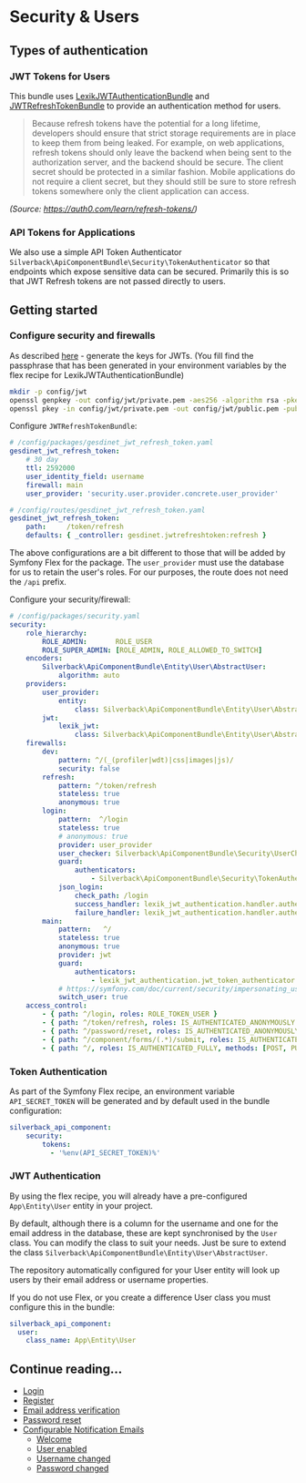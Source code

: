 # Security & Users

## Types of authentication
### JWT Tokens for Users
This bundle uses [LexikJWTAuthenticationBundle](https://github.com/lexik/LexikJWTAuthenticationBundle) and [JWTRefreshTokenBundle](https://github.com/markitosgv/JWTRefreshTokenBundle) to provide an authentication method for users.

>Because refresh tokens have the potential for a long lifetime, developers should ensure that strict storage requirements are in place to keep them from being leaked. For example, on web applications, refresh tokens should only leave the backend when being sent to the authorization server, and the backend should be secure. The client secret should be protected in a similar fashion. Mobile applications do not require a client secret, but they should still be sure to store refresh tokens somewhere only the client application can access.

_(Source: https://auth0.com/learn/refresh-tokens/)_

### API Tokens for Applications
We also use a simple API Token Authenticator `Silverback\ApiComponentBundle\Security\TokenAuthenticator` so that endpoints which expose sensitive data can be secured. Primarily this is so that JWT Refresh tokens are not passed directly to users.

## Getting started

### Configure security and firewalls
As described [here](https://github.com/lexik/LexikJWTAuthenticationBundle/blob/master/Resources/doc/index.md#getting-started) - generate the keys for JWTs. (You fill find the passphrase that has been generated in your environment variables by the flex recipe for LexikJWTAuthenticationBundle)
```bash
mkdir -p config/jwt
openssl genpkey -out config/jwt/private.pem -aes256 -algorithm rsa -pkeyopt rsa_keygen_bits:4096
openssl pkey -in config/jwt/private.pem -out config/jwt/public.pem -pubout
```

Configure `JWTRefreshTokenBundle`:
```yaml
# /config/packages/gesdinet_jwt_refresh_token.yaml
gesdinet_jwt_refresh_token:
    # 30 day
    ttl: 2592000
    user_identity_field: username
    firewall: main
    user_provider: 'security.user.provider.concrete.user_provider'
```
```yaml
# /config/routes/gesdinet_jwt_refresh_token.yaml
gesdinet_jwt_refresh_token:
    path:     /token/refresh
    defaults: { _controller: gesdinet.jwtrefreshtoken:refresh }
```
The above configurations are a bit different to those that will be added by Symfony Flex for the package. The `user_provider` must use the database for us to retain the user's roles. For our purposes, the route does not need the `/api` prefix.

Configure your security/firewall:
```yaml
# /config/packages/security.yaml
security:
    role_hierarchy:
        ROLE_ADMIN:       ROLE_USER
        ROLE_SUPER_ADMIN: [ROLE_ADMIN, ROLE_ALLOWED_TO_SWITCH]
    encoders:
        Silverback\ApiComponentBundle\Entity\User\AbstractUser:
            algorithm: auto
    providers:
        user_provider:
            entity:
                class: Silverback\ApiComponentBundle\Entity\User\AbstractUser
        jwt:
            lexik_jwt:
                class: Silverback\ApiComponentBundle\Entity\User\AbstractUser
    firewalls:
        dev:
            pattern: ^/(_(profiler|wdt)|css|images|js)/
            security: false
        refresh:
            pattern: ^/token/refresh
            stateless: true
            anonymous: true
        login:
            pattern:  ^/login
            stateless: true
            # anonymous: true
            provider: user_provider
            user_checker: Silverback\ApiComponentBundle\Security\UserChecker
            guard:
                authenticators:
                    - Silverback\ApiComponentBundle\Security\TokenAuthenticator
            json_login:
                check_path: /login
                success_handler: lexik_jwt_authentication.handler.authentication_success
                failure_handler: lexik_jwt_authentication.handler.authentication_failure
        main:
            pattern:   ^/
            stateless: true
            anonymous: true
            provider: jwt
            guard:
                authenticators:
                    - lexik_jwt_authentication.jwt_token_authenticator
            # https://symfony.com/doc/current/security/impersonating_user.html
            switch_user: true
    access_control:
        - { path: ^/login, roles: ROLE_TOKEN_USER }
        - { path: ^/token/refresh, roles: IS_AUTHENTICATED_ANONYMOUSLY }
        - { path: ^/password/reset, roles: IS_AUTHENTICATED_ANONYMOUSLY, methods: [POST] }
        - { path: ^/component/forms/(.*)/submit, roles: IS_AUTHENTICATED_ANONYMOUSLY, methods: [POST, PATCH] }
        - { path: ^/, roles: IS_AUTHENTICATED_FULLY, methods: [POST, PUT, PATCH, DELETE] }
```

### Token Authentication
As part of the Symfony Flex recipe, an environment variable `API_SECRET_TOKEN` will be generated and by default used in the bundle configuration:
```yaml
silverback_api_component:
    security:
        tokens:
          - '%env(API_SECRET_TOKEN)%'
```

### JWT Authentication
By using the flex recipe, you will already have a pre-configured `App\Entity\User` entity in your project.

By default, although there is a column for the username and one for the email address in the database, these are kept synchronised by the `User` class. You can modify the class to suit your needs. Just be sure to extend the class `Silverback\ApiComponentBundle\Entity\User\AbstractUser`.

The repository automatically configured for your User entity will look up users by their email address or username properties.

If you do not use Flex, or you create a difference User class you must configure this in the bundle:
```yaml
silverback_api_component:
  user:
    class_name: App\Entity\User
```

## Continue reading...
- [Login](./login.md)
- [Register](./register.md)
- [Email address verification](./email-address-verification.md)
- [Password reset](./password-reset.md)
- [Configurable Notification Emails](./emails.md)
  - [Welcome](./emails.md)
  - [User enabled](./emails.md)
  - [Username changed](./emails.md)
  - [Password changed](./emails.md)
